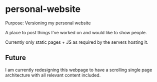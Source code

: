 personal-website
================

Purpose: Versioning my personal website

A place to post things I've worked on and would like to show people. 

Currently only static pages + JS as required by the servers hosting it.

Future
------

I am currently redesigning this webpage to have a scrolling single page architecture with all relevant content included.

